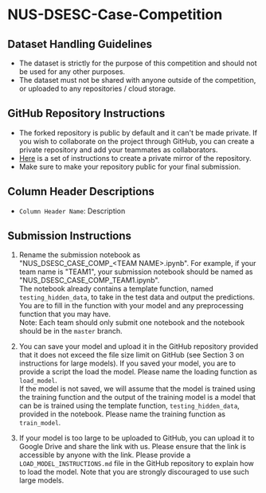 # NUS-DSESC-Case-Competition

## Dataset Handling Guidelines
- The dataset is strictly for the purpose of this competition and should not be used for any other purposes.
- The dataset must not be shared with anyone outside of the competition, or uploaded to any repositories / cloud storage.

## GitHub Repository Instructions
- The forked repository is public by default and it can't be made private. If you wish to collaborate on the project through GitHub, you can create a private repository and add your teammates as collaborators. 
- [Here](https://docs.github.com/en/repositories/creating-and-managing-repositories/duplicating-a-repository) is a set of instructions to create a private mirror of the repository.
- Make sure to make your repository public for your final submission.

## Column Header Descriptions

- `Column Header Name`: Description

## Submission Instructions

1. Rename the submission notebook as "NUS_DSESC_CASE_COMP_\<TEAM NAME\>.ipynb". For example, if your team name is "TEAM1", your submission notebook should be named as "NUS_DSESC_CASE_COMP_TEAM1.ipynb". \
The notebook already contains a template function, named `testing_hidden_data`, to take in the test data and output the predictions. You are to fill in the function with your model and any preprocessing function that you may have. \
Note: Each team should only submit one notebook and the notebook should be in the `master` branch.

2. You can save your model and upload it in the GitHub repository provided that it does not exceed the file size limit on GitHub (see Section 3 on instructions for large models). If you saved your model, you are to provide a script the load the model. Please name the loading function as `load_model`. \
If the model is not saved, we will assume that the model is trained using the training function and the output of the training model is a model that can be is trained using the template function, `testing_hidden_data`, provided in the notebook. Please name the training function as `train_model`.

3. If your model is too large to be uploaded to GitHub, you can upload it to Google Drive and share the link with us. Please ensure that the link is accessible by anyone with the link. Please provide a `LOAD_MODEL_INSTRUCTIONS.md` file in the GitHub repository to explain how to load the model. Note that you are strongly discouraged to use such large models. 
